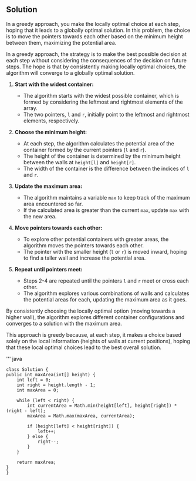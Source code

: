 ## Solution

In a greedy approach, you make the locally optimal choice at each step, hoping that it leads to a globally optimal solution. In this problem, the choice is to move the pointers towards each other based on the minimum height between them, maximizing the potential area.


In a greedy approach, the strategy is to make the best possible decision at each step without considering the consequences of the decision on future steps. The hope is that by consistently making locally optimal choices, the algorithm will converge to a globally optimal solution. 


1. **Start with the widest container:**
   - The algorithm starts with the widest possible container, which is formed by considering the leftmost and rightmost elements of the array.
   - The two pointers, `l` and `r`, initially point to the leftmost and rightmost elements, respectively.

2. **Choose the minimum height:**
   - At each step, the algorithm calculates the potential area of the container formed by the current pointers (`l` and `r`).
   - The height of the container is determined by the minimum height between the walls at `height[l]` and `height[r]`.
   - The width of the container is the difference between the indices of `l` and `r`.

3. **Update the maximum area:**
   - The algorithm maintains a variable `max` to keep track of the maximum area encountered so far.
   - If the calculated area is greater than the current `max`, update `max` with the new area.

4. **Move pointers towards each other:**
   - To explore other potential containers with greater areas, the algorithm moves the pointers towards each other.
   - The pointer with the smaller height (`l` or `r`) is moved inward, hoping to find a taller wall and increase the potential area.

5. **Repeat until pointers meet:**
   - Steps 2-4 are repeated until the pointers `l` and `r` meet or cross each other.
   - The algorithm explores various combinations of walls and calculates the potential areas for each, updating the maximum area as it goes.

By consistently choosing the locally optimal option (moving towards a higher wall), the algorithm explores different container configurations and converges to a solution with the maximum area.

This approach is greedy because, at each step, it makes a choice based solely on the local information (heights of walls at current positions), hoping that these local optimal choices lead to the best overall solution.


''' java 

    class Solution {
    public int maxArea(int[] height) {
        int left = 0;
        int right = height.length - 1;
        int maxArea = 0;

        while (left < right) {
            int currentArea = Math.min(height[left], height[right]) * (right - left);
            maxArea = Math.max(maxArea, currentArea);

            if (height[left] < height[right]) {
                left++;
            } else {
                right--;
            }
        }

        return maxArea;
    }
    }
```
